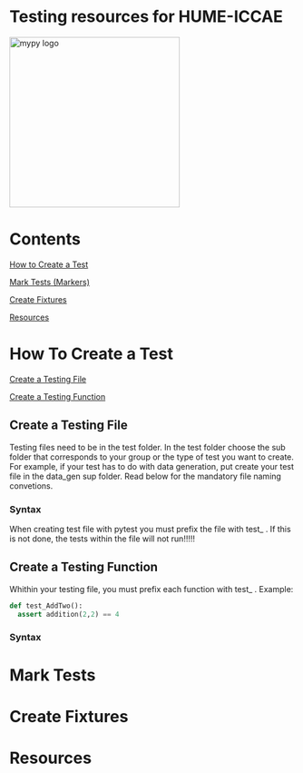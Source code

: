 Testing resources for HUME-ICCAE 
================================
<img src="https://headlesstesting.com/assets/blog/2020/08/xpytest-ff7024fe91bfbe468ee6d515272ed904829eccdc02b7fd757e1ecc0bd5a9f4fc.png.pagespeed.ic.jaL31NSKZ6.webp" alt="mypy logo" width="300px"/>

# Contents
[How to Create a Test](##How-To-Create-a-Test)

[Mark Tests (Markers)](##Mark-Tests)

[Create Fixtures](##Create-Fixtures)

[Resources](##Resources)

# How To Create a Test
[Create a Testing File](##Create-a-Testing-File)

[Create a Testing Function](##Create-a-Testing-Function)

## Create a Testing File
Testing files need to be in the test folder. In the test folder choose the sub folder that corresponds to your group or the type of test you want to create. For example, if your test has to do with data generation, put create your test file in the data_gen sup folder. Read below for the mandatory file naming convetions. 

### Syntax
When creating test file with pytest you must prefix the file with test_ . If this is not done, the tests within the file will not run!!!!!
## Create a Testing Function
Whithin your testing file, you must prefix each function with test_ .
Example:
``` python
def test_AddTwo():
  assert addition(2,2) == 4
```
### Syntax


# Mark Tests
# Create Fixtures
# Resources



